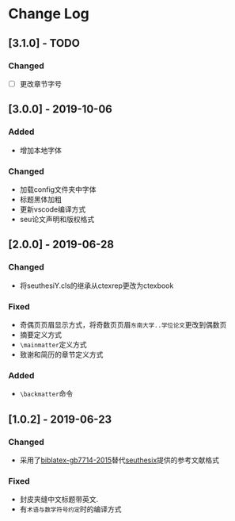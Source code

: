 # Change Log

## [3.1.0] - TODO

<!-- TODO 更改章节字号 -->
### Changed
- [ ] 更改章节字号


## [3.0.0] - 2019-10-06

### Added
- 增加本地字体

### Changed
- 加载config文件夹中字体
- 标题黑体加粗
- 更新vscode编译方式
- seu论文声明和版权格式


## [2.0.0] - 2019-06-28

### Changed
- 将seuthesiY.cls的继承从ctexrep更改为ctexbook

### Fixed
- 奇偶页页眉显示方式，将奇数页页眉`东南大学..学位论文`更改到偶数页
- 摘要定义方式
- `\mainmatter`定义方式
- 致谢和简历的章节定义方式

### Added
- `\backmatter`命令

## [1.0.2] - 2019-06-23

### Changed
- 采用了[biblatex-gb7714-2015](https://github.com/hushidong/biblatex-gb7714-2015)替代[seuthesix](https://github.com/zhimengfan1990/seuthesix)提供的参考文献格式

### Fixed
- 封皮夹缝中文标题带英文.
- 有`术语与数学符号约定`时的编译方式

